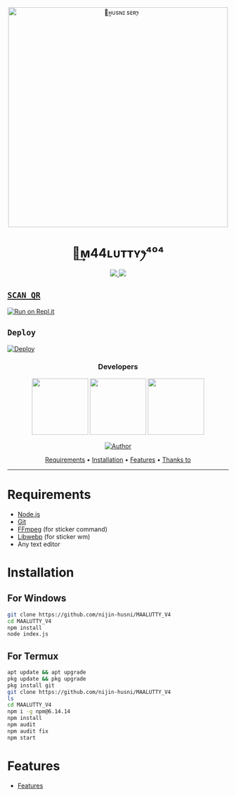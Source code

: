 <div align="center">
<img src="https://i.ibb.co/dJ7cjxc/banner.png" alt="ꪶ͢ʜᴜsɴɪ sᴇʀꫂ⁩" width="500" />

#  ꪶ͢ᴍ44ʟᴜᴛᴛʏꫂ⁩⁴⁰⁴
</div>
<p align="center">
  <a href="https://instagram.com/Husni_ser"><img src="https://img.shields.io/badge/Instagram-E4405F?style=for-the-badge&logo=instagram&logoColor=white"/> 
  <a href="https://wa.me/917025868709"><img src="https://img.shields.io/badge/WhatsApp-25D366?style=for-the-badge&logo=whatsapp&logoColor=white" />
</p>

## `SCAN QR`

[![Run on Repl.it](https://repl.it/badge/github/quiec/whatsAlfa)](https://replit.com/@HUSNISERMODZ/MAALUTTYV4)

## `Deploy`
[![Deploy](https://www.herokucdn.com/deploy/button.svg)](https://heroku.com/deploy?template=https://github.com/nijin-husni/MAALUTTY_V4/)
<h3 align="center">Developers</h3>
<p align="center">
  <a href="https://github.com/nijin-husni"><img src="https://github.com/nijin-husni.png" height="128" width="128" /></a>
  <a href="https://github.com/pepesir"><img src="https://github.com/pepesir.png" height="128" width="128" /></a>
  <a href="https://github.com/spyro-ser-ofc"><img src="https://i.imgur.com/pKI0URL.jpeg" height="128" width="128" /></a>
</p>

<p align="center">
  <a href="https://github.com/nijin-husni"><img title="Author" src="https://img.shields.io/badge/Author-𝑵𝑰𝑱𝑰𝑵 𝑨𝑵𝑫 𝑯𝑼𝑺𝑵𝑰-orange.svg?style=for-the-badge&logo=github" /></a>

<p align="center">
  <a href="https://github.com/nijin-husni/MAALUTTY_V4#requirements">Requirements</a> •
  <a href="https://github.com/nijin-husni/MAALUTTY_V4#instalasi">Installation</a> •
  <a href="https://github.com/nijin-husni/MAALUTTY_V4#features">Features</a> •
  <a href="https://github.com/nijin-husni/MAALUTTY_V4#thanks-to">Thanks to</a>
</p>
</div>


---



# Requirements
* [Node.js](https://nodejs.org/en/)
* [Git](https://git-scm.com/downloads)
* [FFmpeg](https://github.com/BtbN/FFmpeg-Builds/releases) (for sticker command)
* [Libwebp](https://developers.google.com/speed/webp/download) (for sticker wm)
* Any text editor

# Installation
## For Windows
```bash
git clone https://github.com/nijin-husni/MAALUTTY_V4
cd MAALUTTY_V4
npm install
node index.js
```
## For Termux
```bash
apt update && apt upgrade
pkg update && pkg upgrade
pkg install git
git clone https://github.com/nijin-husni/MAALUTTY_V4
ls
cd MAALUTTY_V4
npm i -g npm@6.14.14
npm install
npm audit
npm audit fix
npm start
```

# Features
- [Features](https://github.com/nijin-husni/MAALUTTY_V4/blob/master/Bosco.js)
